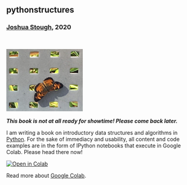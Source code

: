 ## pythonstructures
### [Joshua Stough](http://joshuastough.com), 2020

<br>
<p style="text-align:left;">
    <img src="butterfly.png" width="40%">
</p>

***This book is not at all ready for showtime! Please come back later.***



I am writing a book on introductory data structures and algorithms in [Python](https://www.python.org/about/). For the sake of immediacy and usability, all content and code examples are in the form of IPython notebooks that execute in Google Colab. Please head there now!

[![Open in Colab](https://colab.research.google.com/assets/colab-badge.svg)](https://colab.research.google.com/github/joshuastough/pythonstructures/blob/main/TOC.ipynb)

Read more about [Google Colab](https://colab.research.google.com/notebooks/intro.ipynb).


